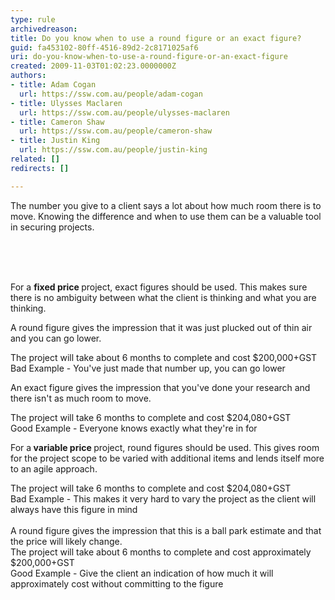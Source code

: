 ```yaml
---
type: rule
archivedreason: 
title: Do you know when to use a round figure or an exact figure?
guid: fa453102-80ff-4516-89d2-2c8171025af6
uri: do-you-know-when-to-use-a-round-figure-or-an-exact-figure
created: 2009-11-03T01:02:23.0000000Z
authors:
- title: Adam Cogan
  url: https://ssw.com.au/people/adam-cogan
- title: Ulysses Maclaren
  url: https://ssw.com.au/people/ulysses-maclaren
- title: Cameron Shaw
  url: https://ssw.com.au/people/cameron-shaw
- title: Justin King
  url: https://ssw.com.au/people/justin-king
related: []
redirects: []

---
```



The number you give to a client says a lot about how much room there is to move.&#160;Knowing the difference and when to use them can be a valuable tool in securing projects.<br>
<br>

<br><excerpt class='endintro'></excerpt><br>
<p>For a 
   <strong>fixed price </strong>project, exact figures should be used. This makes sure there is no ambiguity between what the client is thinking and what you are thinking.</p><p>A round figure gives the impression that it was just plucked out of thin air and you can go lower.&#160;</p>
<font class="ms-rteCustom-GreyBox">The project will take about 6&#160;months to complete and cost $200,000+GST</font><br><font class="ms-rteCustom-FigureBad">Bad Example - You've just made that number up, you can go lower​</font>
<p> An exact figure gives the impression that you've done your research and there isn't as much room to move.</p>
<font class="ms-rteCustom-GreyBox">The project will take 6 months to complete and cost $204,080+GST</font><br><font class="ms-rteCustom-FigureGood">Good Example - Everyone knows exactly what they're in for<br> </font>
<p> For a<strong> variable price </strong>project, round figures should be used. This gives room for the project scope to be varied with additional items and lends itself more to an agile approach.</p>
<font class="ms-rteCustom-GreyBox">The project will take ​6 months to complete and cost $204,080+GST</font><br><font class="ms-rteCustom-FigureBad">Bad Example - This makes it very hard to vary the project as the client will always have this figure in mind<br> </font> 
<br> A round figure gives the impression that this is a ball park estimate and that the price will likely change.&#160;<br><font class="ms-rteCustom-GreyBox">The project will take about 6&#160;months to complete and cost approximately $200,000+GST</font><br><font class="ms-rteCustom-FigureGood">Good Example - Give the client an indication of how much it will approximately cost without committing to the figure</font><br>


